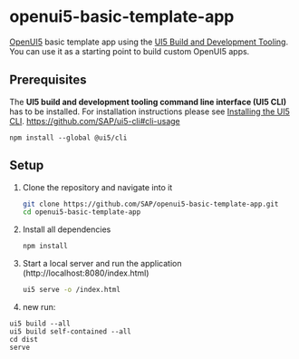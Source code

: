 # openui5-basic-template-app

[OpenUI5](https://github.com/SAP/openui5) basic template app using the [UI5 Build and Development Tooling](https://github.com/SAP/ui5-tooling). You can use it as a starting point to build custom OpenUI5 apps.

## Prerequisites

The **UI5 build and development tooling command line interface (UI5 CLI)** has to be installed.
For installation instructions please see [Installing the UI5 CLI](https://github.com/SAP/ui5-tooling#installing-the-ui5-cli).
https://github.com/SAP/ui5-cli#cli-usage

```
npm install --global @ui5/cli
```

## Setup

1. Clone the repository and navigate into it
    ```sh
    git clone https://github.com/SAP/openui5-basic-template-app.git
    cd openui5-basic-template-app
    ```
1. Install all dependencies

    ```sh
    npm install
    ```

1. Start a local server and run the application (http://localhost:8080/index.html)

    ```sh
    ui5 serve -o /index.html
    ```

1. new run:

```
ui5 build --all
ui5 build self-contained --all
cd dist
serve
```
